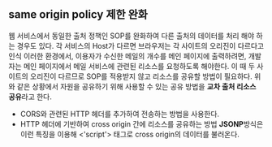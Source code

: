 ## same origin policy 제한 완화
웹 서비스에서 동일한 출처 정책인 SOP를 완화하여 다른 출처의 데이터를 처리 해야 하는 경우도 있다. 
각 서비스의 Host가 다르면 브라우저는 각 사이트의 오리진이 다르다고 인식
이러한 환경에서, 이용자가 수신한 메일의 개수를 메인 페이지에 출력하려면, 개발자는 메인 페이지에서 메일 서비스에 관련된 리소스를 요청하도록 해야한다. 이 때 두 사이트의 오리진이 다르므로 SOP를 적용받지 않고 리소스를 공유할 방법이 필요하다. 
위와 같은 상황에서 자원을 공유하기 위해 사용할 수 있는 공유 방법을 **교차 출처 리소스 공유**라고 한다.
- CORS와 관련된 HTTP 헤더를 추가하여 전송하는 방법을 사용한다.
- HTTP 헤더에 기반하여 cross origin 간에 리소스를 공유하는 방법
**JSONP**방식은 이런 특징을 이용해 <'script'> 태그로 cross origin의 데이터를 불러온다. 
